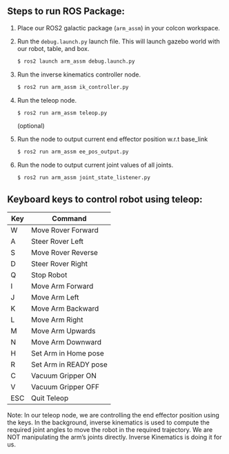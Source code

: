 ## Steps to run ROS Package:

1. Place our ROS2 galactic package (`arm_assm`) in your colcon workspace.

2. Run the `debug.launch.py` launch file. This will launch gazebo world with our robot, table, and box.

   ```bash
   $ ros2 launch arm_assm debug.launch.py
   ```

3. Run the inverse kinematics controller node.

   ```bash
   $ ros2 run arm_assm ik_controller.py
   ```

4. Run the teleop node.

   ```bash
   $ ros2 run arm_assm teleop.py
   ```

   (optional)

5. Run the node to output current end effector position w.r.t base_link

   ```bash
   $ ros2 run arm_assm ee_pos_output.py
   ```

6. Run the node to output current joint values of all joints.

   ```bash
   $ ros2 run arm_assm joint_state_listener.py
   ```

## Keyboard keys to control robot using teleop:

Key | Command
--- | -------
W   | Move Rover Forward
A   | Steer Rover Left
S   | Move Rover Reverse
D   | Steer Rover Right
Q   | Stop Robot
I   | Move Arm Forward
J   | Move Arm Left
K   | Move Arm Backward
L   | Move Arm Right
M   | Move Arm Upwards
N   | Move Arm Downward
H   | Set Arm in Home pose
R   | Set Arm in READY pose
C   | Vacuum Gripper ON
V   | Vacuum Gripper OFF
ESC | Quit Teleop

Note: In our teleop node, we are controlling the end effector position using the keys. In the background, inverse kinematics is used to compute the required joint angles to move the robot in the required trajectory. We are NOT manipulating the arm’s joints directly. Inverse Kinematics is doing it for us.

